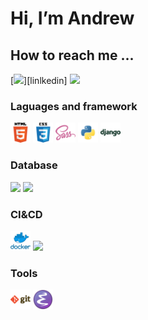 # Hi, I’m Andrew 

## How to reach me ...
[<img height="32" src="https://cdn.jsdelivr.net/npm/simple-icons@v4/icons/linkedin.svg" />][linlkedin]
[<img height="32" src="https://cdn.jsdelivr.net/npm/simple-icons@v4/icons/gmail.svg" />](mailto:andrewzweb@gmail.com)

### Laguages and framework
[<img aling="left" height="32" src="https://raw.githubusercontent.com/github/explore/80688e429a7d4ef2fca1e82350fe8e3517d3494d/topics/html/html.png" />](#)
[<img aling="left" height="32" src="https://raw.githubusercontent.com/github/explore/80688e429a7d4ef2fca1e82350fe8e3517d3494d/topics/css/css.png" />](#)
[<img aling="left" height="32" src="https://raw.githubusercontent.com/github/explore/80688e429a7d4ef2fca1e82350fe8e3517d3494d/topics/sass/sass.png" />](#)
[<img aling="left" height="32" src="https://raw.githubusercontent.com/github/explore/80688e429a7d4ef2fca1e82350fe8e3517d3494d/topics/python/python.png" />](#)
[<img aling="left" height="32" src="https://raw.githubusercontent.com/github/explore/80688e429a7d4ef2fca1e82350fe8e3517d3494d/topics/django/django.png" />](#)

### Database
[<img height="32" src="https://www.postgresql.org/media/img/about/press/elephant.png" />](#)
[<img height="32" src="https://upload.wikimedia.org/wikipedia/ru/thumb/d/d3/Mysql.png/155px-Mysql.png" />](#)

### CI&CD
[<img height="32" src="https://raw.githubusercontent.com/github/explore/80688e429a7d4ef2fca1e82350fe8e3517d3494d/topics/docker/docker.png" />](#)
[<img height="32" src="https://upload.wikimedia.org/wikipedia/commons/thumb/e/e3/Jenkins_logo_with_title.svg/220px-Jenkins_logo_with_title.svg.png" />](#)

### Tools 
[<img height="32" src="https://raw.githubusercontent.com/github/explore/80688e429a7d4ef2fca1e82350fe8e3517d3494d/topics/git/git.png" />](#)
[<img height="32" src="https://raw.githubusercontent.com/github/explore/80688e429a7d4ef2fca1e82350fe8e3517d3494d/topics/emacs/emacs.png" />](#)

[website]: https://andrewzweb.com
[linkedin]: https://www.linkedin.com/in/andrey-zavgorodniy/
